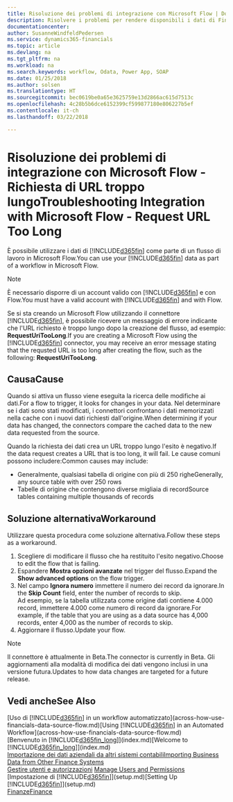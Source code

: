 ```yaml
---
title: Risoluzione dei problemi di integrazione con Microsoft Flow | Documenti Microsoft
description: Risolvere i problemi per rendere disponibili i dati di Financials come origine dati e specificare un URL OData dei service Web per creare un workflow automatizzato.
documentationcenter: 
author: SusanneWindfeldPedersen
ms.service: dynamics365-financials
ms.topic: article
ms.devlang: na
ms.tgt_pltfrm: na
ms.workload: na
ms.search.keywords: workflow, Odata, Power App, SOAP
ms.date: 01/25/2018
ms.author: solsen
ms.translationtype: HT
ms.sourcegitcommit: bec0619be0a65e3625759e13d2866ac615d7513c
ms.openlocfilehash: 4c28b5b6dce6152399cf599877180e806227b5ef
ms.contentlocale: it-ch
ms.lasthandoff: 03/22/2018

---
```

# <a name="troubleshooting-integration-with-microsoft-flow---request-url-too-long"></a><span data-ttu-id="ac032-103">Risoluzione dei problemi di integrazione con Microsoft Flow - Richiesta di URL troppo lungo</span><span class="sxs-lookup"><span data-stu-id="ac032-103">Troubleshooting Integration with Microsoft Flow - Request URL Too Long</span></span>
<span data-ttu-id="ac032-104">È possibile utilizzare i dati di [!INCLUDE[d365fin](includes/d365fin_md.md)] come parte di un flusso di lavoro in Microsoft Flow.</span><span class="sxs-lookup"><span data-stu-id="ac032-104">You can use your [!INCLUDE[d365fin](includes/d365fin_md.md)] data as part of a workflow in Microsoft Flow.</span></span>  

> [!NOTE]  
>   <span data-ttu-id="ac032-105">È necessario disporre di un account valido con [!INCLUDE[d365fin](includes/d365fin_md.md)] e con Flow.</span><span class="sxs-lookup"><span data-stu-id="ac032-105">You must have a valid account with [!INCLUDE[d365fin](includes/d365fin_md.md)] and with Flow.</span></span>  

<span data-ttu-id="ac032-106">Se si sta creando un Microsoft Flow utilizzando il connettore [!INCLUDE[d365fin](includes/d365fin_md.md)], è possibile ricevere un messaggio di errore indicante che l'URL richiesto è troppo lungo dopo la creazione del flusso, ad esempio: **RequestUriTooLong**.</span><span class="sxs-lookup"><span data-stu-id="ac032-106">If you are creating a Microsoft Flow using the [!INCLUDE[d365fin](includes/d365fin_md.md)] connector, you may receive an error message stating that the requsted URL is too long after creating the flow, such as the following: **RequestUriTooLong**.</span></span>

## <a name="cause"></a><span data-ttu-id="ac032-107">Causa</span><span class="sxs-lookup"><span data-stu-id="ac032-107">Cause</span></span>
<span data-ttu-id="ac032-108">Quando si attiva un flusso viene eseguita la ricerca delle modifiche ai dati.</span><span class="sxs-lookup"><span data-stu-id="ac032-108">For a flow to trigger, it looks for changes in your data.</span></span> <span data-ttu-id="ac032-109">Nel determinare se i dati sono stati modificati, i connettori confrontano i dati memorizzati nella cache con i nuovi dati richiesti dall'origine.</span><span class="sxs-lookup"><span data-stu-id="ac032-109">When determining if your data has changed, the connectors compare the cached data to the new data requested from the source.</span></span>  

<span data-ttu-id="ac032-110">Quando la richiesta dei dati crea un URL troppo lungo l'esito è negativo.</span><span class="sxs-lookup"><span data-stu-id="ac032-110">If the data request creates a URL that is too long, it will fail.</span></span> <span data-ttu-id="ac032-111">Le cause comuni possono includere:</span><span class="sxs-lookup"><span data-stu-id="ac032-111">Common causes may include:</span></span>
- <span data-ttu-id="ac032-112">Generalmente, qualsiasi tabella di origine con più di 250 righe</span><span class="sxs-lookup"><span data-stu-id="ac032-112">Generally, any source table with over 250 rows</span></span>
- <span data-ttu-id="ac032-113">Tabelle di origine che contengono diverse migliaia di record</span><span class="sxs-lookup"><span data-stu-id="ac032-113">Source tables containing multiple thousands of records</span></span>

## <a name="workaround"></a><span data-ttu-id="ac032-114">Soluzione alternativa</span><span class="sxs-lookup"><span data-stu-id="ac032-114">Workaround</span></span>
<span data-ttu-id="ac032-115">Utilizzare questa procedura come soluzione alternativa.</span><span class="sxs-lookup"><span data-stu-id="ac032-115">Follow these steps as a workaround.</span></span>
1. <span data-ttu-id="ac032-116">Scegliere di modificare il flusso che ha restituito l'esito negativo.</span><span class="sxs-lookup"><span data-stu-id="ac032-116">Choose to edit the flow that is failing.</span></span>
2. <span data-ttu-id="ac032-117">Espandere **Mostra opzioni avanzate** nel trigger del flusso.</span><span class="sxs-lookup"><span data-stu-id="ac032-117">Expand the **Show advanced options** on the flow trigger.</span></span>
3. <span data-ttu-id="ac032-118">Nel campo **Ignora numero** immettere il numero dei record da ignorare.</span><span class="sxs-lookup"><span data-stu-id="ac032-118">In the **Skip Count** field, enter the number of records to skip.</span></span>  
<span data-ttu-id="ac032-119">Ad esempio, se la tabella utilizzata come origine dati contiene 4.000 record, immettere 4.000 come numero di record da ignorare.</span><span class="sxs-lookup"><span data-stu-id="ac032-119">For example, if the table that you are using as a data source has 4,000 records, enter 4,000 as the number of records to skip.</span></span>
4. <span data-ttu-id="ac032-120">Aggiornare il flusso.</span><span class="sxs-lookup"><span data-stu-id="ac032-120">Update your flow.</span></span>

> [!NOTE]  
> <span data-ttu-id="ac032-121">Il connettore è attualmente in Beta.</span><span class="sxs-lookup"><span data-stu-id="ac032-121">The connector is currently in Beta.</span></span> <span data-ttu-id="ac032-122">Gli aggiornamenti alla modalità di modifica dei dati vengono inclusi in una versione futura.</span><span class="sxs-lookup"><span data-stu-id="ac032-122">Updates to how data changes are targeted for a future release.</span></span>


## <a name="see-also"></a><span data-ttu-id="ac032-123">Vedi anche</span><span class="sxs-lookup"><span data-stu-id="ac032-123">See Also</span></span>
<span data-ttu-id="ac032-124">[Uso di [!INCLUDE[d365fin](includes/d365fin_md.md)] in un workflow automatizzato](across-how-use-financials-data-source-flow.md)</span><span class="sxs-lookup"><span data-stu-id="ac032-124">[Using [!INCLUDE[d365fin](includes/d365fin_md.md)] in an Automated Workflow](across-how-use-financials-data-source-flow.md)</span></span>  
<span data-ttu-id="ac032-125">[Benvenuto in [!INCLUDE[d365fin_long](includes/d365fin_long_md.md)]](index.md)</span><span class="sxs-lookup"><span data-stu-id="ac032-125">[Welcome to [!INCLUDE[d365fin_long](includes/d365fin_long_md.md)]](index.md)</span></span>  
[<span data-ttu-id="ac032-126">Importazione dei dati aziendali da altri sistemi contabili</span><span class="sxs-lookup"><span data-stu-id="ac032-126">Importing Business Data from Other Finance Systems</span></span>](upload-data.md)  
<span data-ttu-id="ac032-127">[Gestire utenti e autorizzazioni](ui-how-users-permissions.md)  </span><span class="sxs-lookup"><span data-stu-id="ac032-127">[Manage Users and Permissions](ui-how-users-permissions.md)  </span></span>  
<span data-ttu-id="ac032-128">[Impostazione di [!INCLUDE[d365fin](includes/d365fin_md.md)]](setup.md)</span><span class="sxs-lookup"><span data-stu-id="ac032-128">[Setting Up [!INCLUDE[d365fin](includes/d365fin_md.md)]](setup.md)</span></span>  
[<span data-ttu-id="ac032-129">Finanze</span><span class="sxs-lookup"><span data-stu-id="ac032-129">Finance</span></span>](finance.md)  

